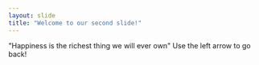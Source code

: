 ```yaml
---
layout: slide
title: "Welcome to our second slide!"
---
```

"Happiness is the richest thing we will ever own"
Use the left arrow to go back!

